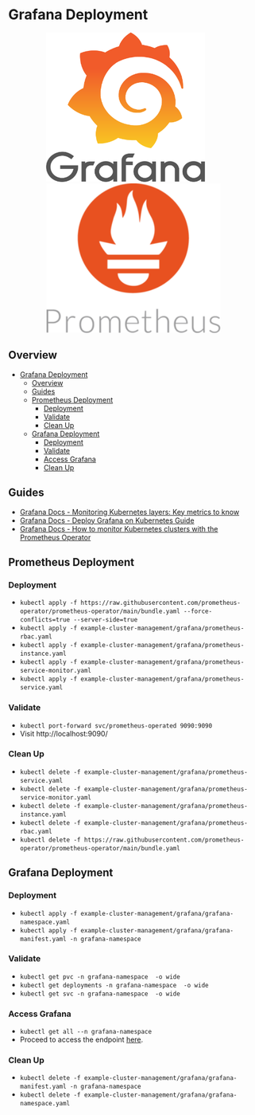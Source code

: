# Grafana Deployment

<p align="center">
    <img src="../../imgs/grafana_logo.png" width="320" height="300"> 
    &nbsp;&nbsp;&nbsp;&nbsp;&nbsp;&nbsp;&nbsp;
    <img src="../../imgs/prometheus_logo.png" width="350" height="300">
</p>

## Overview

- [Grafana Deployment](#grafana-deployment)
  - [Overview](#overview)
  - [Guides](#guides)
  - [Prometheus Deployment](#prometheus-deployment)
    - [Deployment](#deployment)
    - [Validate](#validate)
    - [Clean Up](#clean-up)
  - [Grafana Deployment](#grafana-deployment-1)
    - [Deployment](#deployment-1)
    - [Validate](#validate-1)
    - [Access Grafana](#access-grafana)
    - [Clean Up](#clean-up-1)

## Guides

* [Grafana Docs - Monitoring Kubernetes layers: Key metrics to know](https://grafana.com/blog/2023/01/25/monitoring-kubernetes-layers-key-metrics-to-know/)
* [Grafana Docs - Deploy Grafana on Kubernetes Guide](https://grafana.com/docs/grafana/latest/setup-grafana/installation/kubernetes/)
* [Grafana Docs - How to monitor Kubernetes clusters with the Prometheus Operator](https://grafana.com/blog/2023/01/19/how-to-monitor-kubernetes-clusters-with-the-prometheus-operator)

## Prometheus Deployment

### Deployment

* ```kubectl apply -f https://raw.githubusercontent.com/prometheus-operator/prometheus-operator/main/bundle.yaml --force-conflicts=true --server-side=true```
* ```kubectl apply -f example-cluster-management/grafana/prometheus-rbac.yaml```
* ```kubectl apply -f example-cluster-management/grafana/prometheus-instance.yaml```
* ```kubectl apply -f example-cluster-management/grafana/prometheus-service-monitor.yaml```
* ```kubectl apply -f example-cluster-management/grafana/prometheus-service.yaml```

### Validate

* ```kubectl port-forward svc/prometheus-operated 9090:9090``` 
* Visit http://localhost:9090/

### Clean Up

* ```kubectl delete -f example-cluster-management/grafana/prometheus-service.yaml```
* ```kubectl delete -f example-cluster-management/grafana/prometheus-service-monitor.yaml```
* ```kubectl delete -f example-cluster-management/grafana/prometheus-instance.yaml```
* ```kubectl delete -f example-cluster-management/grafana/prometheus-rbac.yaml```
* ```kubectl delete -f https://raw.githubusercontent.com/prometheus-operator/prometheus-operator/main/bundle.yaml```

## Grafana Deployment

### Deployment

* ```kubectl apply -f example-cluster-management/grafana/grafana-namespace.yaml```
* ```kubectl apply -f example-cluster-management/grafana/grafana-manifest.yaml -n grafana-namespace```

### Validate

* ```kubectl get pvc -n grafana-namespace  -o wide```
* ```kubectl get deployments -n grafana-namespace  -o wide```
* ```kubectl get svc -n grafana-namespace  -o wide```

### Access Grafana

* ```kubectl get all --n grafana-namespace```
* Proceed to access the endpoint [here](http://localhost:3000/).

### Clean Up

* ```kubectl delete -f example-cluster-management/grafana/grafana-manifest.yaml -n grafana-namespace```
* ```kubectl delete -f example-cluster-management/grafana/grafana-namespace.yaml```